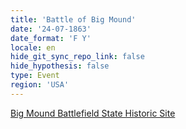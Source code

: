 ```yaml
---
title: 'Battle of Big Mound'
date: '24-07-1863'
date_format: 'F Y'
locale: en
hide_git_sync_repo_link: false
hide_hypothesis: false
type: Event
region: 'USA'
---
```





<a class="embedly-card" data-card-controls="0" href="https://www.history.nd.gov/historicsites/sibleysully/bmb.html">Big Mound Battlefield State Historic Site</a>
<script async src="//cdn.embedly.com/widgets/platform.js" charset="UTF-8"></script>
